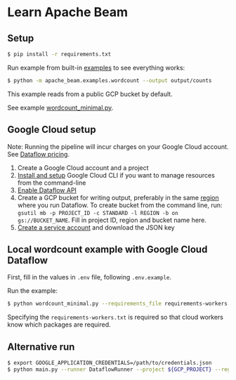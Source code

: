# Learn Apache Beam

## Setup

```bash
$ pip install -r requirements.txt
```

Run example from built-in [examples](https://github.com/apache/beam/blob/master/sdks/python/apache_beam/examples/) to see everything works:

```bash
$ python -m apache_beam.examples.wordcount --output output/counts
```

This example reads from a public GCP bucket by default.

See example [wordcount_minimal.py](https://github.com/apache/beam/blob/master/sdks/python/apache_beam/examples/wordcount_minimal.py).

## Google Cloud setup

Note: Running the pipeline will incur charges on your Google Cloud account. See [Dataflow pricing](https://cloud.google.com/dataflow/pricing).

1. Create a Google Cloud account and a project
1. [Install and setup](https://cloud.google.com/sdk/gcloud/) Google Cloud CLI if you want to manage resources from the command-line
1. [Enable Dataflow API](https://cloud.google.com/apis/docs/getting-started#enabling_apis)
1. Create a GCP bucket for writing output, preferably in the same [region](https://cloud.google.com/dataflow/docs/concepts/regional-endpoints) where you run Dataflow. To create bucket from the command line, run: `gsutil mb -p PROJECT_ID -c STANDARD -l REGION -b on gs://BUCKET_NAME`. Fill in project ID, region and bucket name here.
1. [Create a service account](https://cloud.google.com/docs/authentication/getting-started) and download the JSON key

## Local wordcount example with Google Cloud Dataflow

First, fill in the values in `.env` file, following `.env.example`.

Run the example:

```bash
$ python wordcount_minimal.py --requirements_file requirements-workers.txt
```

Specifying the `requirements-workers.txt` is required so that cloud workers know which packages are required.

## Alternative run

```bash
$ export GOOGLE_APPLICATION_CREDENTIALS=/path/to/credentials.json
$ python main.py --runner DataflowRunner --project ${GCP_PROJECT} --region=europe-west1 --staging_location=gs://${GCP_BUCKET}/staging --temp_location gs://${GCP_BUCKET}/temp --job_name wordcount-job
```

